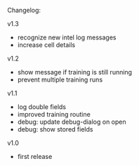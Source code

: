 Changelog:

v1.3
- recognize new intel log messages
- increase cell details

v1.2
- show message if training is still running
- prevent multiple training runs

v1.1
- log double fields
- improved training routine
- debug: update debug-dialog on open
- debug: show stored fields

v1.0
- first release
